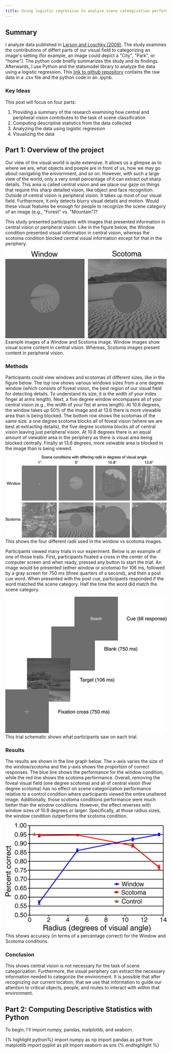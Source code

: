 ```yaml
---
title: Using logistic regression to analyze scene cateogization performance between central vs. peripheral visual fields
---
```


## Summary

I analyze data published in [Larson and Loschky (2009)](https://jov.arvojournals.org/article.aspx?articleid=2122327).  The study examines the contributions of differt parts of our visual field to categorizing an image's setting (for example, an image could depict a "City", "Park", or "home").  The python code briefly summarizes the study and its findings.  Afterwards, I use Python and the statsmodel library to analyze the data using a logistic regression.  This [link to github repository](https://github.com/adam-m-larson/Logistic-Regression-Analysis-with-Larson-and-Loschky-2009-) contains the raw data in a .csv file and the python code in an .ipynb.

### Key Ideas

This post will focus on four parts:

1. Providing a summary of the research examining how central and peripheral vision contributes to the task of scene classification
2. Computing descriptive statistics from the data collected
3. Analyzing the data using logistic regression
4. Visualizing the data

## Part 1: Overview of the project

Our view of the visual world is quite extensive. It allows us a glimpse as to where we are, what objects and poeple are in front of us, how we may go about navigating the enivornment, and so on. However, with such a large view of the world, only a very small percentage of it can extract out sharp details. This area is called central vision and we place our gaze on things that require this sharp detailed vision, like object and face recognition. Outside of central vision is peripheral vision. It takes up most of our visual field. Furthermore, it only detects blurry visual details and motion. Would these visual features be enough for people to recognize the scene category of an image (e.g., "Forest" vs. "Mountain")?

This study presented participants with images that presented information in central vision or peripheral vision. Like in the figure below, the Window condition presented visual information in central vision, whereas the scotoma condition blocked central visual information except for that in the periphery.

<div class="card mb-3">
    <img class="card-img-top" src="/theme/img/ScoWin_img/m_jov-9-10-6-fig002.jpeg"/>
    <div class="card-body bg-light">
        <div class="card-text">
            Example images of a Window and Scotoma image.  Window images show visual scene content in central vision.  Whereas, Scotoma images present content in peripheral vision.
        </div>
    </div>
</div>

### Methods

Participants could view windows and scotomas of different sizes, like in the figure below.  The top row shows various windows sizes from a one degree window (which consists of foveal vision, the best region of our visual field for detecting details.  To understand its size, it is the width of your index finger at arms length).  Next, a five degree window encompases all of your central vision (e.g., the width of your fist at arms length).  At 10.8 degrees, the window takes up 50% of the image and at 13.6 there is more viewable area than is being blocked.  The bottom row shows the scotomas of the same size.  a one degree scotoma blocks all of foveal vision (where we are best at extracting details), the five degree scotoma blocks all of central vision leaving just peripheral vision.  At 10.8 degrees there is an equal amount of viewable area in the periphery as there is visual area being blocked centrally.  Finally at 13.6 degrees, more veiwable area is blocked in the image than is being viewed. 

<div class="card mb-3">
    <img class="card-img-top" src="/theme/img/ScoWin_img/m_jov-9-10-6-fig003.jpeg"/>
    <div class="card-body bg-light">
        <div class="card-text">
            This shows the four different radii used in the window vs scotoma images.
        </div>
    </div>
</div>

Participants viewed many trials in our experiment.  Below is an example of one of those trails.  First, participants fixated a cross in the center of the computer screen and when ready, pressed any button to start the trial.  An image would be presented (either window or scotoma) for 106 ms, followed by a gray screen for 750 ms (three quarters of a second), and then a post cue word.  When presented with the post cue, participants responded if the word matched the scene category.  Half the time the word did match the scene category.  

<div class="card mb-3">
    <img class="card-img-top" src="/theme/img/ScoWin_img/m_jov-9-10-6-fig004.jpeg"/>
    <div class="card-body bg-light">
        <div class="card-text">
            This trial schematic shows what participants saw on each trial.
        </div>
    </div>
</div>

### Results

The results are shown in the line graph below.  The x-axis varies the size of the window/scotoma and the y-axis shows the proportion of correct responses.  The blue line shows the performance for the window condition, while the red line shows the scotoma performance.  Overall, removing the foveal visual field (one degree scotoma) and all of central vision (five degree scotoma) has no effect on scene categorization performance relative to a control condition where participants viewed the entire unaltered image.  Additionally, those scotoma conditions performance were much better than the window conditions.  However, the effect reverses with window sizes of 10.8 degrees or larger.  Specifically, at those radius sizes, the  window condition outperforms the scotoma condition. 

<div class="card mb-3">
    <img class="card-img-top" src="/theme/img/ScoWin_img/m_jov-9-10-6-fig005.jpeg"/>
    <div class="card-body bg-light">
        <div class="card-text">
            This shows accuracy (in terms of a percentage correct) for the Window and Scotoma conditions. 
        </div>
    </div>
</div>

### Conclusion

This shows central vision is not necessary for the task of scene categorization.  Furthermore, the visual periphery can extract the necessary information needed to categorize the environment.  It is possible that after recognizing our current location, that we use that information to guide our attention to critical objects, people, and routes to interact with within that environment.

## Part 2: Computing Descriptive Statistics with Python

To begin, I'll import numpy, pandas, matplotlib, and seaborn.

{% highlight python%}
import numpy as np
import pandas as pd
from matplotlib import pyplot as plt
import seaborn as sns
{% endhighlight %}

